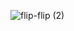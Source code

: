 ![flip-flip (2)](https://github.com/MaxwellDG/MaxwellDG/assets/51105802/2bbd29d2-095d-4937-ac30-843960ae2555)
